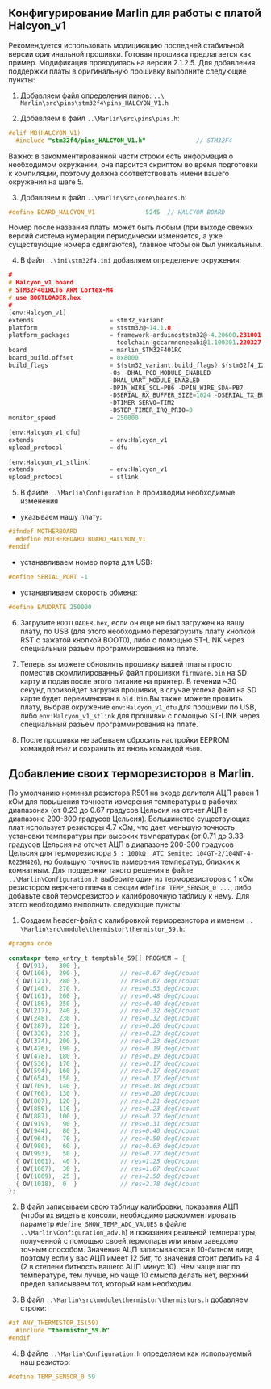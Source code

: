 ## Конфигурирование Marlin для работы с платой Halcyon_v1

Рекомендуется использовать модицикацию последней стабильной версии оригинальной прошивки.
Готовая прошивка предлагается как пример. Модификация проводилась на версии 2.1.2.5. 
Для добавления поддержки платы в оригинальную прошивку выполните следующие пункты:

1.	Добавляем файл определения пинов: `..\ Marlin\src\pins\stm32f4\pins_HALCYON_V1.h`

2.	Добавляем в файл `..\Marlin\src\pins\pins.h`:

```C
#elif MB(HALCYON_V1)
  #include "stm32f4/pins_HALCYON_V1.h"              // STM32F4                              env:Halcyon_v1 env:Halcyon_v1_dfu env:Halcyon_v1_stlink
```

Важно: в закомментированной части строки есть информация о необходимом окружении, она парсится скриптом во время подготовки 
к компиляции, поэтому должна соответствовать имени вашего окружения на шаге 5.

3.	Добавляем в файл `..\Marlin\src\core\boards.h`:

```C
#define BOARD_HALCYON_V1              5245  // HALCYON BOARD
```

Номер после названия платы может быть любым (при выходе свежих версий система нумерации периодически изменяется, а уже 
существующие номера сдвигаются), главное чтобы он был уникальным.

4.	В файл `..\ini\stm32f4.ini` добавляем определение окружения:

```C
#
# Halcyon_v1 board
# STM32F401RCT6 ARM Cortex-M4
# use BOOTLOADER.hex
#
[env:Halcyon_v1]
extends                     = stm32_variant
platform                    = ststm32@~14.1.0
platform_packages           = framework-arduinoststm32@~4.20600.231001
                              toolchain-gccarmnoneeabi@1.100301.220327
board                       = marlin_STM32F401RC
board_build.offset          = 0x8000
build_flags                 = ${stm32_variant.build_flags} ${stm32f4_I2C1.build_flags}
                            -Os -DHAL_PCD_MODULE_ENABLED
                            -DHAL_UART_MODULE_ENABLED
                            -DPIN_WIRE_SCL=PB6 -DPIN_WIRE_SDA=PB7
                            -DSERIAL_RX_BUFFER_SIZE=1024 -DSERIAL_TX_BUFFER_SIZE=1024
                            -DTIMER_SERVO=TIM2
                            -DSTEP_TIMER_IRQ_PRIO=0
monitor_speed               = 250000

[env:Halcyon_v1_dfu]
extends                     = env:Halcyon_v1
upload_protocol             = dfu

[env:Halcyon_v1_stlink]
extends                     = env:Halcyon_v1
upload_protocol             = stlink
```

5.	В файлe `..\Marlin\Configuration.h` производим необходимые изменения 

- указываем нашу плату:
```C
#ifndef MOTHERBOARD
  #define MOTHERBOARD BOARD_HALCYON_V1
#endif
```
- устанавливаем номер порта для USB:
```C
#define SERIAL_PORT -1
```
- устанавливаем скорость обмена:
```C
#define BAUDRATE 250000
```

6.  Загрузите `BOOTLOADER.hex`, если он еще не был загружен на вашу плату, по USB (для этого необходимо перезагрузить плату 
кнопкой RST с зажатой кнопкой BOOT0), либо с помощью ST-LINK через специальный разъем программирования на плате.

7.	Теперь вы можете обновлять прошивку вашей платы просто поместив скомлилированный файл прошивки `firmware.bin` на SD карту
и подав после этого питание на принтер. В течении ~30 секунд произойдет загрузка прошивки, в случае успеха файл на SD карте
будет переименован в `old.bin`.Вы также можете прошить плату, выбрав окружение `env:Halcyon_v1_dfu` для прошивки по USB, 
либо `env:Halcyon_v1_stlink` для прошивки с помощью ST-LINK через специальный разъем программирования на плате.

8. После прошивки не забываем сбросить настройки EEPROM командой `M502` и сохранить их вновь командой `M500`.

## Добавление своих терморезисторов в Marlin.

По умолчанию номинал резистора R501 на входе делителя АЦП равен 1 кОм для повышения точности измерения
температуры в рабочих диапазонах (от 0.23 до 0.67 градусов Цельсия на отсчет АЦП в диапазоне 200-300 градусов Цельсия). 
Большинство существующих плат использует резисторы 4.7 кОм, что дает меньшую точность
установки температуры при высоких температурах (от 0.71 до 3.33 градусов Цельсия на отсчет АЦП в диапазоне 200-300 градусов Цельсия
для терморезистора `5 : 100kΩ  ATC Semitec 104GT-2/104NT-4-R025H42G`), но большую точность измерения температур, близких к комнатным. Для поддержки
такого решения в файле `..\Marlin\Configuration.h` выберите один из терморезисторов с 1 кОм резистором верхнего плеча
в секции `#define TEMP_SENSOR_0 ...`, либо добавьте свой терморезистор и калибровочную таблицу к нему.
Для этого необходимо выполнить следующие пункты:

1.	Создаем header-файл с калибровкой терморезистора и именем `.. \Marlin\src\module\thermistor\thermistor_59.h`:

```C
#pragma once

constexpr temp_entry_t temptable_59[] PROGMEM = {
  { OV(91),   300 },
  { OV(106),  290 },           // res=0.67 degC/count
  { OV(121),  280 },           // res=0.67 degC/count
  { OV(140),  270 },           // res=0.53 degC/count
  { OV(161),  260 },           // res=0.48 degC/count
  { OV(186),  250 },           // res=0.40 degC/count
  { OV(217),  240 },           // res=0.32 degC/count
  { OV(248),  230 },           // res=0.32 degC/count
  { OV(287),  220 },           // res=0.26 degC/count
  { OV(330),  210 },           // res=0.23 degC/count
  { OV(374),  200 },           // res=0.23 degC/count
  { OV(426),  190 },           // res=0.19 degC/count
  { OV(478),  180 },           // res=0.19 degC/count
  { OV(536),  170 },           // res=0.17 degC/count
  { OV(594),  160 },           // res=0.17 degC/count
  { OV(654),  150 },           // res=0.17 degC/count
  { OV(709),  140 },           // res=0.18 degC/count
  { OV(760),  130 },           // res=0.20 degC/count
  { OV(807),  120 },           // res=0.21 degC/count
  { OV(850),  110 },           // res=0.23 degC/count
  { OV(887),  100 },           // res=0.27 degC/count
  { OV(919),   90 },           // res=0.31 degC/count
  { OV(944),   80 },           // res=0.40 degC/count
  { OV(964),   70 },           // res=0.50 degC/count
  { OV(980),   60 },           // res=0.63 degC/count
  { OV(993),   50 },           // res=0.77 degC/count
  { OV(1001),  40 },           // res=1.25 degC/count
  { OV(1007),  30 },           // res=1.67 degC/count
  { OV(1009),  25 },           // res=2.50 degC/count
  { OV(1018),  0  }            // res=2.78 degC/count
};
```

2.	В файл записываем свою таблицу калибровки, показания АЦП (чтобы их видеть в консоли, необходимо раскомментировать 
параметр `#define SHOW_TEMP_ADC_VALUES` в файле `..\Marlin\Configuration_adv.h`) и показания реальной температуры, полученной 
с помощью своей термопары или иным заведомо точным способом. Значения АЦП записываются в 10-битном виде, поэтому если у вас 
АЦП имеет 12 бит, то значения стоит делить на 4 (2 в степени битность вашего АЦП минус 10). Чем чаще шаг по температуре, 
тем лучше, но чаще 10 смысла делать нет, верхний предел записываем тот, который нам необходим.

3.	В файл `..\Marlin\src\module\thermistor\thermistors.h` добавляем строки:

```C
#if ANY_THERMISTOR_IS(59)
  #include "thermistor_59.h"
#endif
```

4.	В файле `..\Marlin\Configuration.h` определяем как используемый наш резистор:

```C
#define TEMP_SENSOR_0 59
```

